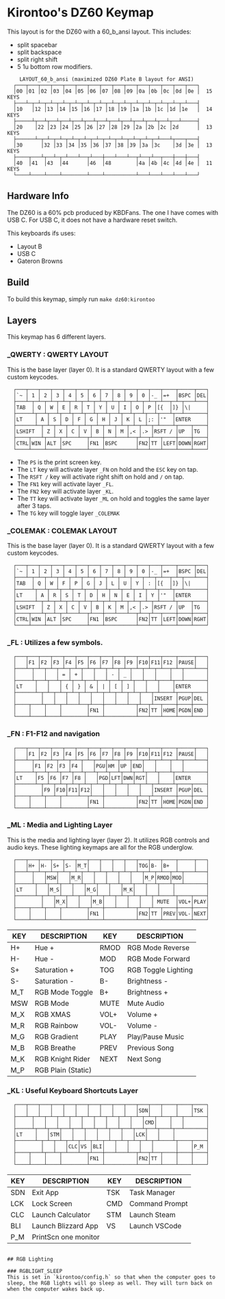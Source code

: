 # Kirontoo's DZ60 Keymap
This layout is for the DZ60 with a 60_b_ansi layout.
This includes:
* split spacebar
* split backspace
* split right shift
* 5 1u bottom row modifiers.

``` 
    LAYOUT_60_b_ansi (maximized DZ60 Plate B layout for ANSI)
  ┌───┬───┬───┬───┬───┬───┬───┬───┬───┬───┬───┬───┬───┬───┬───┐
  │00 │01 │02 │03 │04 │05 │06 │07 │08 │09 │0a │0b │0c │0d │0e │  15 KEYS
  ├───┴─┬─┴─┬─┴─┬─┴─┬─┴─┬─┴─┬─┴─┬─┴─┬─┴─┬─┴─┬─┴─┬─┴─┬─┴─┬─┴───┤
  │10   │12 │13 │14 │15 │16 │17 │18 │19 │1a │1b │1c │1d │1e   │  14 KEYS
  ├─────┴┬──┴┬──┴┬──┴┬──┴┬──┴┬──┴┬──┴┬──┴┬──┴┬──┴┬──┴┬──┴─────┤
  │20    │22 │23 │24 │25 │26 │27 │28 │29 │2a │2b │2c │2d      │  13 KEYS
  ├──────┴─┬─┴─┬─┴─┬─┴─┬─┴─┬─┴─┬─┴─┬─┴─┬─┴─┬─┴─┬─┴───┴┬───┬───┤
  │30      │32 │33 │34 │35 │36 │37 │38 │39 │3a │3c    │3d │3e │  13 KEYS
  ├────┬───┴┬──┴─┬─┴───┴──┬┴───┼───┴───┴──┬┴──┬┴──┬───┼───┼───┤
  │40  │41  │43  │44      │46  │48        │4a │4b │4c │4d │4e │  11 KEYS
  └────┴────┴────┴────────┴────┴──────────┴───┴───┴───┴───┴───┘
```

## Hardware Info
The DZ60 is a 60% pcb produced by KBDFans. The one I have comes with USB C. For USB C, it does not have a hardware reset switch.

This keyboards ifs uses:
* Layout B
* USB C
* Gateron Browns

## Build
To build this keymap, simply run ```make dz60:kirontoo```


## Layers
This keymap has 6 different layers.


### _QWERTY : QWERTY LAYOUT
This is the base layer (layer 0). It is a standard QWERTY layout with a few custom keycodes.

``` 
  ┌───┬───┬───┬───┬───┬───┬───┬───┬───┬───┬───┬───┬────┬─────┬───┐
  │`~ │ 1 │ 2 │ 3 │ 4 │ 5 │ 6 │ 7 │ 8 │ 9 │ 0 │-_ │=+  │BSPC │DEL│  
  ├───┴─┬─┴─┬─┴─┬─┴─┬─┴─┬─┴─┬─┴─┬─┴─┬─┴─┬─┴─┬─┴─┬─┴──┬─┴─┬───┴───┤
  │TAB  │ Q │ W │ E │ R │ T │ Y │ U │ I │ O │ P │[{  │]} │\|     │  
  ├─────┴┬──┴┬──┴┬──┴┬──┴┬──┴┬──┴┬──┴┬──┴┬──┴┬──┴┬───┴┬──┴───────┤
  │LT    │ A │ S │ D │ F │ G │ H │ J │ K │ L │;: │'"  │ENTER     │  
  ├──────┴─┬─┴─┬─┴─┬─┴─┬─┴─┬─┴─┬─┴─┬─┴─┬─┴─┬─┴─┬─┴────┴┬────┬────┤
  │LSHIFT  │ Z │ X │ C │ V │ B │ N │ M │,< │.> │RSFT / │UP  │TG  │  
  ├────┬───┴┬──┴─┬─┴───┴──┬┴───┼───┴───┴──┬┴──┬┴──┬────┼────┼────┤
  │CTRL│WIN │ALT │SPC     │FN1 │BSPC      │FN2│TT │LEFT│DOWN│RGHT│  
  └────┴────┴────┴────────┴────┴──────────┴───┴───┴────┴────┴────┘
```

* The ```PS``` is the print screen key.
* The ```LT``` key will activate layer ```_FN``` on hold and the ```ESC``` key on tap.
* The ```RSFT /``` key will activate right shift on hold and ```/``` on tap.
* The ```FN1``` key will activate layer ```_FL```.
* The ```FN2``` key will activate layer ```_KL```.
* The ```TT``` key will activate layer ```_ML``` on hold and toggles the same layer after 3 taps.
* The ```TG``` key will toggle layer ```_COLEMAK```

### _COLEMAK : COLEMAK LAYOUT
This is the base layer (layer 0). It is a standard QWERTY layout with a few custom keycodes.

``` 
  ┌───┬───┬───┬───┬───┬───┬───┬───┬───┬───┬───┬───┬────┬─────┬───┐
  │`~ │ 1 │ 2 │ 3 │ 4 │ 5 │ 6 │ 7 │ 8 │ 9 │ 0 │-_ │=+  │BSPC │DEL│  
  ├───┴─┬─┴─┬─┴─┬─┴─┬─┴─┬─┴─┬─┴─┬─┴─┬─┴─┬─┴─┬─┴─┬─┴──┬─┴─┬───┴───┤
  │TAB  │ Q │ W │ F │ P │ G │ J │ L │ U │ Y │ : │[{  │]} │\|     │  
  ├─────┴┬──┴┬──┴┬──┴┬──┴┬──┴┬──┴┬──┴┬──┴┬──┴┬──┴┬───┴┬──┴───────┤
  │LT    │ A │ R │ S │ T │ D │ H │ N │ E │ I │ Y │'"  │ENTER     │  
  ├──────┴─┬─┴─┬─┴─┬─┴─┬─┴─┬─┴─┬─┴─┬─┴─┬─┴─┬─┴─┬─┴────┴┬────┬────┤
  │LSHIFT  │ Z │ X │ C │ V │ B │ K │ M │,< │.> │RSFT / │UP  │TG  │  
  ├────┬───┴┬──┴─┬─┴───┴──┬┴───┼───┴───┴──┬┴──┬┴──┬────┼────┼────┤
  │CTRL│WIN │ALT │SPC     │FN1 │BSPC      │FN2│TT │LEFT│DOWN│RGHT│  
  └────┴────┴────┴────────┴────┴──────────┴───┴───┴────┴────┴────┘
```

### _FL : Utilizes a few symbols.

``` 
  ┌───┬───┬───┬───┬───┬───┬───┬───┬───┬───┬───┬───┬────┬─────┬───┐
  │   │F1 │F2 │F3 │F4 │F5 │F6 │F7 │F8 │F9 │F10│F11│F12 │PAUSE│   │  
  ├───┴─┬─┴─┬─┴─┬─┴─┬─┴─┬─┴─┬─┴─┬─┴─┬─┴─┬─┴─┬─┴─┬─┴──┬─┴─┬───┴───┤
  │     │   │   │ = │ + │   │   │ - │ _ │   │   │    │   │       │  
  ├─────┴┬──┴┬──┴┬──┴┬──┴┬──┴┬──┴┬──┴┬──┴┬──┴┬──┴┬───┴┬──┴───────┤
  │LT    │   │   │ { │ } │ & │ | │ [ │ ] │   │   │    │ENTER     │  
  ├──────┴─┬─┴─┬─┴─┬─┴─┬─┴─┬─┴─┬─┴─┬─┴─┬─┴─┬─┴─┬─┴────┴┬────┬────┤
  │        │   │   │   │   │   │   │   │   │   │INSERT │PGUP│DEL │  
  ├────┬───┴┬──┴─┬─┴───┴──┬┴───┼───┴───┴──┬┴──┬┴──┬────┼────┼────┤
  │    │    │    │        │FN1 │          │FN2│TT │HOME│PGDN│END │  
  └────┴────┴────┴────────┴────┴──────────┴───┴───┴────┴────┴────┘
```

### _FN : F1-F12 and navigation

``` 
  ┌───┬───┬───┬───┬───┬───┬───┬───┬───┬───┬───┬───┬────┬─────┬───┐
  │   │F1 │F2 │F3 │F4 │F5 │F6 │F7 │F8 │F9 │F10│F11│F12 │PAUSE│   │  
  ├───┴─┬─┴─┬─┴─┬─┴─┬─┴─┬─┴─┬─┴─┬─┴─┬─┴─┬─┴─┬─┴─┬─┴──┬─┴─┬───┴───┤
  │     │F1 │F2 │F3 │F4 │   │PGU│HM │UP │END│   │    │   │       │  
  ├─────┴┬──┴┬──┴┬──┴┬──┴┬──┴┬──┴┬──┴┬──┴┬──┴┬──┴┬───┴┬──┴───────┤
  │LT    │F5 │F6 │F7 │F8 │   │PGD│LFT│DWN│RGT│   │    │ENTER     │  
  ├──────┴─┬─┴─┬─┴─┬─┴─┬─┴─┬─┴─┬─┴─┬─┴─┬─┴─┬─┴─┬─┴────┴┬────┬────┤
  │        │F9 │F10│F11│F12│   │   │   │   │   │INSERT │PGUP│DEL │  
  ├────┬───┴┬──┴─┬─┴───┴──┬┴───┼───┴───┴──┬┴──┬┴──┬────┼────┼────┤
  │    │    │    │        │FN1 │          │FN2│TT │HOME│PGDN│END │  
  └────┴────┴────┴────────┴────┴──────────┴───┴───┴────┴────┴────┘
```

### _ML : Media and Lighting Layer
This is the media and lighting layer (layer 2). It utilizes RGB controls and audio keys.
These lighting keymaps are all for the RGB underglow.

``` 
  ┌───┬───┬───┬───┬───┬───┬───┬───┬───┬───┬───┬───┬────┬─────┬───┐
  │   │H+ │H- │S+ │S- │M_T│   │   │   │   │TOG│B- │B+  │     │   │  
  ├───┴─┬─┴─┬─┴─┬─┴─┬─┴─┬─┴─┬─┴─┬─┴─┬─┴─┬─┴─┬─┴─┬─┴──┬─┴─┬───┴───┤
  │     │   │MSW│   │M_R│   │   │   │   │   │M_P│RMOD│MOD│       │  
  ├─────┴┬──┴┬──┴┬──┴┬──┴┬──┴┬──┴┬──┴┬──┴┬──┴┬──┴┬───┴┬──┴───────┤
  │LT    │   │M_S│   │   │M_G│   │   │M_K│   │   │    │          │  
  ├──────┴─┬─┴─┬─┴─┬─┴─┬─┴─┬─┴─┬─┴─┬─┴─┬─┴─┬─┴─┬─┴────┴┬────┬────┤
  │        │   │M_X│   │   │M_B│   │   │   │   │ MUTE  │VOL+│PLAY│  
  ├────┬───┴┬──┴─┬─┴───┴──┬┴───┼───┴───┴──┬┴──┬┴──┬────┼────┼────┤
  │    │    │    │        │FN1 │          │FN2│TT │PREV│VOL-│NEXT│  
  └────┴────┴────┴────────┴────┴──────────┴───┴───┴────┴────┴────┘
```

| KEY  | DESCRIPTION         | KEY  | DESCRIPTION         |
|------|---------------------|------|---------------------|
| H+   | Hue +               | RMOD | RGB Mode Reverse    |
| H-   | Hue -               | MOD  | RGB Mode Forward    |
| S+   | Saturation +        | TOG  | RGB Toggle Lighting |
| S-   | Saturation -        | B-   | Brightness -        |
| M_T  | RGB Mode Toggle     | B+   | Brightness +        |
| MSW  | RGB Mode            | MUTE | Mute Audio          |
| M_X  | RGB XMAS            | VOL+ | Volume +            |
| M_R  | RGB Rainbow         | VOL- | Volume -            |
| M_G  | RGB Gradient        | PLAY | Play/Pause Music    |
| M_B  | RGB Breathe         | PREV | Previous Song       |
| M_K  | RGB Knight Rider    | NEXT | Next Song           |
| M_P  | RGB Plain (Static)  |      |                     |

### _KL : Useful Keyboard Shortcuts Layer

``` 
  ┌───┬───┬───┬───┬───┬───┬───┬───┬───┬───┬───┬───┬────┬────┬────┐
  │   │   │   │   │   │   │   │   │   │   │SDN│   │    │    │TSK │  
  ├───┴─┬─┴─┬─┴─┬─┴─┬─┴─┬─┴─┬─┴─┬─┴─┬─┴─┬─┴─┬─┴─┬─┴──┬─┴─┬──┴────┤
  │     │   │   │   │   │   │   │   │   │   │CMD│    │   │       │  
  ├─────┴┬──┴┬──┴┬──┴┬──┴┬──┴┬──┴┬──┴┬──┴┬──┴┬──┴┬───┴┬──┴───────┤
  │LT    │   │STM│   │   │   │   │   │   │LCK│   │    │          │  
  ├──────┴─┬─┴─┬─┴─┬─┴─┬─┴─┬─┴─┬─┴─┬─┴─┬─┴─┬─┴─┬─┴────┴┬────┬────┤
  │        │   │   │CLC│VS │BLI│   │   │   │   │       │    │P_M │  
  ├────┬───┴┬──┴─┬─┴───┴──┬┴───┼───┴───┴──┬┴──┬┴──┬────┼────┼────┤
  │    │    │    │        │FN1 │          │FN2│TT │    │    │    │  
  └────┴────┴────┴────────┴────┴──────────┴───┴───┴────┴────┴────┘
```
| KEY  | DESCRIPTION         | KEY  | DESCRIPTION         |
|------|---------------------|------|---------------------|
| SDN  | Exit App            | TSK  | Task Manager        |
| LCK  | Lock Screen         | CMD  | Command Prompt      |
| CLC  | Launch Calculator   | STM  | Launch Steam        |
| BLI  | Launch Blizzard App | VS   | Launch VSCode       |
| P_M  | PrintScn one monitor|      |                     |
```

## RGB Lighting

### RGBLIGHT_SLEEP
This is set in `kirontoo/config.h` so that when the computer goes to sleep, the RGB lights will go sleep as well. They will turn back on when the computer wakes back up.
